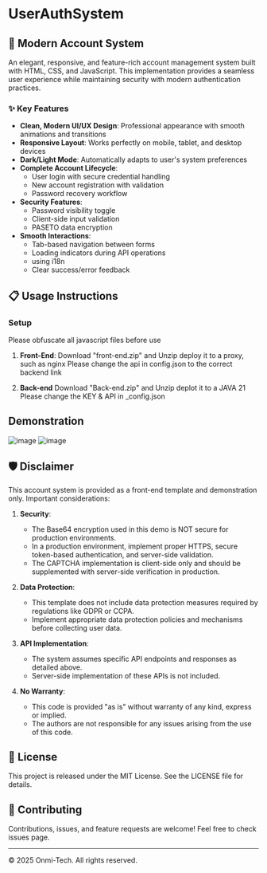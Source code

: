 # UserAuthSystem

## 🚀 Modern Account System

An elegant, responsive, and feature-rich account management system built with HTML, CSS, and JavaScript. This implementation provides a seamless user experience while maintaining security with modern authentication practices.

### ✨ Key Features

- **Clean, Modern UI/UX Design**: Professional appearance with smooth animations and transitions
- **Responsive Layout**: Works perfectly on mobile, tablet, and desktop devices
- **Dark/Light Mode**: Automatically adapts to user's system preferences
- **Complete Account Lifecycle**:
  - User login with secure credential handling
  - New account registration with validation
  - Password recovery workflow
- **Security Features**:
  - Password visibility toggle
  - Client-side input validation
  - PASETO data encryption
- **Smooth Interactions**:
  - Tab-based navigation between forms
  - Loading indicators during API operations
  - using i18n
  - Clear success/error feedback

## 📋 Usage Instructions

### Setup

Please obfuscate all javascript files before use

1. **Front-End**:
   Download "front-end.zip" and Unzip
   deploy it to a proxy, such as nginx
   Please change the api in config.json to the correct backend link

2. **Back-end**
   Download "Back-end.zip" and Unzip
   deplot it to a JAVA 21
   Please change the KEY & API in _config.json

## Demonstration
![image](https://github.com/user-attachments/assets/93382916-7b27-40fd-a061-da95a9615249)
![image](https://github.com/user-attachments/assets/19914b53-7974-4d9d-82a4-c110b9d6cb33)



## 🛡️ Disclaimer

This account system is provided as a front-end template and demonstration only. Important considerations:

1. **Security**: 
   - The Base64 encryption used in this demo is NOT secure for production environments.
   - In a production environment, implement proper HTTPS, secure token-based authentication, and server-side validation.
   - The CAPTCHA implementation is client-side only and should be supplemented with server-side verification in production.

2. **Data Protection**:
   - This template does not include data protection measures required by regulations like GDPR or CCPA.
   - Implement appropriate data protection policies and mechanisms before collecting user data.

3. **API Implementation**:
   - The system assumes specific API endpoints and responses as detailed above.
   - Server-side implementation of these APIs is not included.

4. **No Warranty**:
   - This code is provided "as is" without warranty of any kind, express or implied.
   - The authors are not responsible for any issues arising from the use of this code.

## 📝 License

This project is released under the MIT License. See the LICENSE file for details.

## 🤝 Contributing

Contributions, issues, and feature requests are welcome! Feel free to check issues page.

---

© 2025 Onmi-Tech. All rights reserved.
